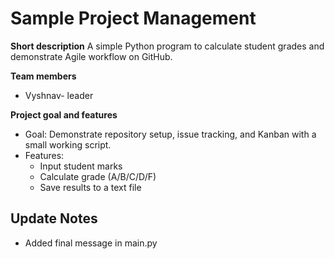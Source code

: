 
# Sample Project Management

**Short description**
A simple Python program to calculate student grades and demonstrate Agile workflow on GitHub.

**Team members**
- Vyshnav- leader

**Project goal and features**
- Goal: Demonstrate repository setup, issue tracking, and Kanban with a small working script.
- Features:
  - Input student marks
  - Calculate grade (A/B/C/D/F)
  - Save results to a text file
  
## Update Notes
- Added final message in main.py
